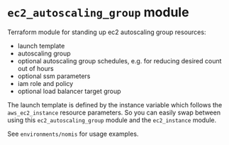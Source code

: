 # `ec2_autoscaling_group` module

Terraform module for standing up ec2 autoscaling group resources:

- launch template
- autoscaling group
- optional autoscaling group schedules, e.g. for reducing desired count out of hours
- optional ssm parameters
- iam role and policy
- optional load balancer target group

The launch template is defined by the instance variable which follows the
`aws_ec2_instance` resource parameters. So you can easily swap between using
this `ec2_autoscaling_group` module and the `ec2_instance` module.

See `environments/nomis` for usage examples.
